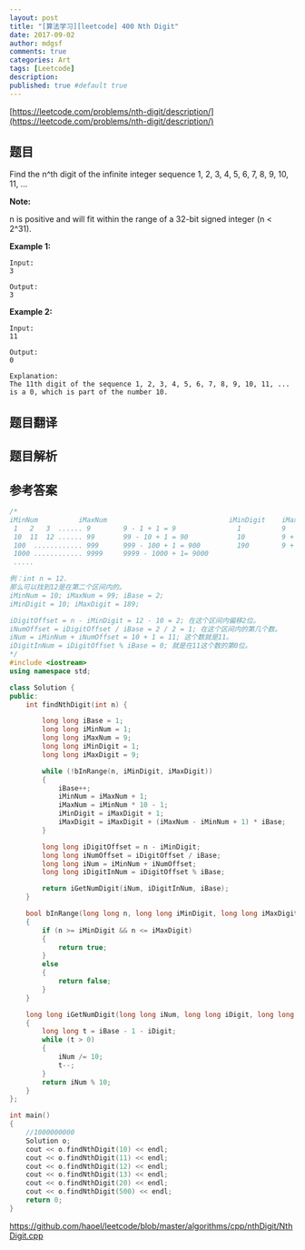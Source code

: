 ```yaml
---
layout: post
title: "[算法学习][leetcode] 400 Nth Digit"
date: 2017-09-02
author: mdgsf
comments: true
categories: Art
tags: [Leetcode]
description:
published: true #default true
---
```


[https://leetcode.com/problems/nth-digit/description/](https://leetcode.com/problems/nth-digit/description/)

## 题目

Find the n^th digit of the infinite integer sequence 1, 2, 3, 4, 5, 6, 7, 8, 9, 10, 11, ...

**Note:**

n is positive and will fit within the range of a 32-bit signed integer (n < 2^31).

**Example 1:**

```
Input:
3

Output:
3
```

**Example 2:**

```
Input:
11

Output:
0

Explanation:
The 11th digit of the sequence 1, 2, 3, 4, 5, 6, 7, 8, 9, 10, 11, ... is a 0, which is part of the number 10.
```

## 题目翻译

## 题目解析

## 参考答案

```c++
/*
iMinNum          iMaxNum                              iMinDigit    iMaxDigit                    iBase
 1   2   3  ...... 9        9 - 1 + 1 = 9               1          9                              1
 10  11  12 ...... 99       99 - 10 + 1 = 90            10         9 + 90x2 = 189                 2
 100  ............ 999      999 - 100 + 1 = 900         190        9 + 90x2 + 900x3 = 2889        3
 1000 ............ 9999     9999 - 1000 + 1= 9000
 .....

例：int n = 12.
那么可以找到12是在第二个区间内的。
iMinNum = 10; iMaxNum = 99; iBase = 2;
iMinDigit = 10; iMaxDigit = 189;

iDigitOffset = n - iMinDigit = 12 - 10 = 2; 在这个区间内偏移2位。
iNumOffset = iDigitOffset / iBase = 2 / 2 = 1; 在这个区间内的第几个数。
iNum = iMinNum + iNumOffset = 10 + 1 = 11; 这个数就是11。
iDigitInNum = iDigitOffset % iBase = 0; 就是在11这个数的第0位。
*/
#include <iostream>
using namespace std;

class Solution {
public:
    int findNthDigit(int n) {

        long long iBase = 1;
        long long iMinNum = 1;
        long long iMaxNum = 9;
        long long iMinDigit = 1;
        long long iMaxDigit = 9;

        while (!bInRange(n, iMinDigit, iMaxDigit))
        {
            iBase++;
            iMinNum = iMaxNum + 1;
            iMaxNum = iMinNum * 10 - 1;
            iMinDigit = iMaxDigit + 1;
            iMaxDigit = iMaxDigit + (iMaxNum - iMinNum + 1) * iBase;
        }

        long long iDigitOffset = n - iMinDigit;
        long long iNumOffset = iDigitOffset / iBase;
        long long iNum = iMinNum + iNumOffset;
        long long iDigitInNum = iDigitOffset % iBase;

        return iGetNumDigit(iNum, iDigitInNum, iBase);
    }

    bool bInRange(long long n, long long iMinDigit, long long iMaxDigit)
    {
        if (n >= iMinDigit && n <= iMaxDigit)
        {
            return true;
        }
        else
        {
            return false;
        }
    }

    long long iGetNumDigit(long long iNum, long long iDigit, long long iBase)
    {
        long long t = iBase - 1 - iDigit;
        while (t > 0)
        {
            iNum /= 10;
            t--;
        }
        return iNum % 10;
    }
};

int main()
{
    //1000000000
    Solution o;
    cout << o.findNthDigit(10) << endl;
    cout << o.findNthDigit(11) << endl;
    cout << o.findNthDigit(12) << endl;
    cout << o.findNthDigit(13) << endl;
    cout << o.findNthDigit(20) << endl;
    cout << o.findNthDigit(500) << endl;
    return 0;
}
```

<a href="https://github.com/haoel/leetcode/blob/master/algorithms/cpp/nthDigit/NthDigit.cpp" target="_blank">https://github.com/haoel/leetcode/blob/master/algorithms/cpp/nthDigit/NthDigit.cpp</a>
